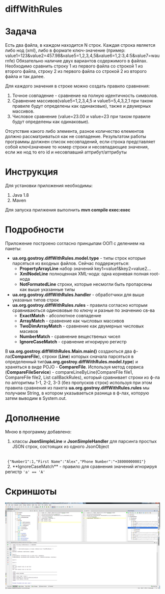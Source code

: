 diffWithRules
===========

Задача
===========
Есть два файла, в каждом находится N строк. Каждая строка является либо нод (xml), либо в формате ключ-значение (пример: value1=123&value2=457.98&value5=1,2,3,4,5&value6=1,2:3,4:5&value7=waurnfe)
Обязательно наличие двух вариантов содержимого в файлах. Необходимо сравнить строку 1 из первого файла со строкой 1 из второго файла, строку 2 из первого файла со строкой 2 из второго файла и так далее. 

Для каждого значения в строке можно создать правило сравнения:

1. Точное совпадение - сравнение на полную идентичность символов.
2. Сравнение массивов(value5=1,2,3,4,5 и value5=5,4,3,2,1 при таком правиле будут определены как одинаковые), также и двумерных массивов.
3. Числовое сравнение (value=23.00 и value=23 при таком правиле будут определены как одинаковые).

Отсутствие какого либо элемента, разное количество елементов должно рассматриваться как не совпадение.
Результатом работы программы должнен список несовпадений, если строка представляет собой ключ\значение то номер строки и несовпадающие значения, если же нод то его id и несовпавший аттрибут/аттрибуты

Инструкция
===========
Для установки приложения необходимы:

1. Java 1.8
3. Maven

Для запуска прилжения выполнить <b>mvn compile exec:exec</b>

Подробности
===========
Приложение построено согласно принцыпам ООП с делением на пакеты:
* <b>ua.org.gostroy.diffWithRules.model.type</b> - типы строк которые парсяться из входных файлов. Сейчас поддержуеться:
   * <b>PropertyArrayLine</b>  набор значений key1=value1&key2=value2...
   * <b>XmlNodeLine</b>  полноценная XML-нода: одна корневая полная  root-нода
   * <b>NotFormatedLine</b> строки, которые несмогли быть пропарсены как выше указанные типы
* <b>ua.org.gostroy.diffWithRules.handler</b> - обработчики для выше указаных типов строк
* <b>ua.org.gostroy.diffWithRules.rules</b> - правила согласно которым сравниваються одинововые по ключу и разные по значению св-ва
   * <b>ExactMatch</b> - абсолютное совпадение
   * <b>ArrayMatch</b> - сравнение как чысловых массивов
   * <b>TwoDimArrayMatch</b> - сравнение как двумерных числовых масивов
   * <b>NumberMatch</b> - сравнение вещественых чисел
   * <b>IgnoreCaseMatch</b> - сравнение игнорирую регистр

В <b>ua.org.gostroy.diffWithRules.Main.main()</b> создаються два ф-ла(<b>CompareFile</b>), 
строки (<b>Line</b>) которых сначала парсяться в определенный тип(<b>ua.org.gostroy.diffWithRules.model.type</b>) 
и храняться в виде POJO - <b>CompareFile</b>. Используя метод сервиса (<b>CompareFileService</b>) - 
compareLineByLine(CompareFile file1, CompareFile file2, List<CallBackRule> callBackRules), 
который сравнивает строки из ф-ла по алгоритмы 1-1, 2-2, 3-3 (без пропусков строк) 
используя при этом правила сравнения из пакета <b>ua.org.gostroy.diffWithRules.rules</b> мы получаем String,
в котором указываеться разница в ф-лах, которую затем выводим в System.out. 

Дополнение
===========
Мною в программу добавлено:
 
 1. классы **JsonSimpleLine** и **JsonSimpleHandler** для парсинга простых JSON строк, состоящих из одного JsonObject 
 <code>
 {"Number1":1,"First Name":"Alex","Phone Number":"+38000000001"}
 </code>
 2. **IgnoreCaseMatch** - правило для сравнения значений игнорируя регистр <code>'a' == 'A'</code> 

Скриншоты
===========
![/сравнение строк из 2х ф-лов](/diffWithRules.png)
